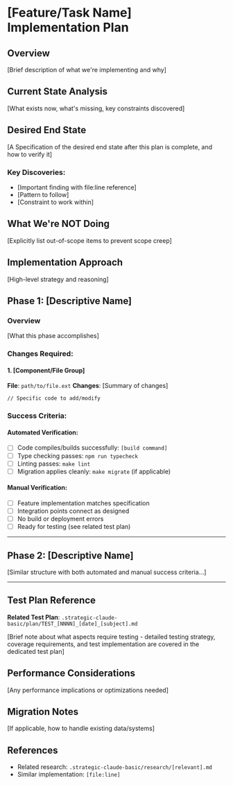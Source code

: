 # [Feature/Task Name] Implementation Plan

## Overview

[Brief description of what we're implementing and why]

## Current State Analysis

[What exists now, what's missing, key constraints discovered]

## Desired End State

[A Specification of the desired end state after this plan is complete, and how to verify it]

### Key Discoveries:

- [Important finding with file:line reference]
- [Pattern to follow]
- [Constraint to work within]

## What We're NOT Doing

[Explicitly list out-of-scope items to prevent scope creep]

## Implementation Approach

[High-level strategy and reasoning]

## Phase 1: [Descriptive Name]

### Overview

[What this phase accomplishes]

### Changes Required:

#### 1. [Component/File Group]

**File**: `path/to/file.ext`
**Changes**: [Summary of changes]

```[language]
// Specific code to add/modify
```

### Success Criteria:

#### Automated Verification:

- [ ] Code compiles/builds successfully: `[build command]`
- [ ] Type checking passes: `npm run typecheck`
- [ ] Linting passes: `make lint`
- [ ] Migration applies cleanly: `make migrate` (if applicable)

#### Manual Verification:

- [ ] Feature implementation matches specification
- [ ] Integration points connect as designed
- [ ] No build or deployment errors
- [ ] Ready for testing (see related test plan)

---

## Phase 2: [Descriptive Name]

[Similar structure with both automated and manual success criteria...]

---

## Test Plan Reference

**Related Test Plan**: `.strategic-claude-basic/plan/TEST_[NNNN]_[date]_[subject].md`

[Brief note about what aspects require testing - detailed testing strategy, coverage requirements, and test implementation are covered in the dedicated test plan]

## Performance Considerations

[Any performance implications or optimizations needed]

## Migration Notes

[If applicable, how to handle existing data/systems]

## References

- Related research: `.strategic-claude-basic/research/[relevant].md`
- Similar implementation: `[file:line]`

```

```
